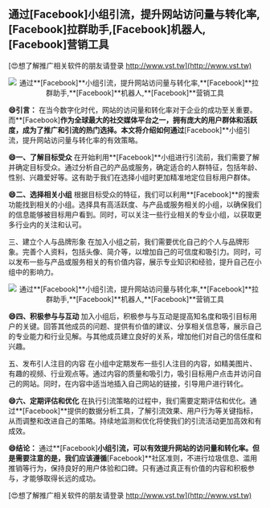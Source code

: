 ## **通过**[Facebook]**小组引流，提升网站访问量与转化率,**[Facebook]**拉群助手,**[Facebook]**机器人,**[Facebook]**营销工具**

[😍想了解推广相关软件的朋友请登录 http://www.vst.tw](http://www.vst.tw)

 <center><img src="https://vst.tw/MP4/tuiguang/png/8.png" alt="通过**[Facebook]**小组引流，提升网站访问量与转化率,**[Facebook]**拉群助手,**[Facebook]**机器人,**[Facebook]**营销工具"></center>

**😄引言：**
在当今数字化时代，网站的访问量和转化率对于企业的成功至关重要。而**[Facebook]**作为全球最大的社交媒体平台之一，拥有庞大的用户群体和活跃度，成为了推广和引流的热门选择。本文将介绍如何通过**[Facebook]**小组引流，提升网站访问量与转化率的有效策略。

**😄一、了解目标受众**
在开始利用**[Facebook]**小组进行引流前，我们需要了解并确定目标受众。通过分析自己的产品或服务，确定适合的人群特征，包括年龄、性别、兴趣爱好等。这有助于我们在选择小组时更加精准地定位目标用户群体。

**😄二、选择相关小组**
根据目标受众的特征，我们可以利用**[Facebook]**的搜索功能找到相关的小组。选择具有高活跃度、与产品或服务相关的小组，以确保我们的信息能够被目标用户看到。同时，可以关注一些行业相关的专业小组，以获取更多行业内的关注和认可。

三、建立个人与品牌形象
在加入小组之前，我们需要优化自己的个人与品牌形象。完善个人资料，包括头像、简介等，以增加自己的可信度和吸引力。同时，可以发布一些与产品或服务相关的有价值内容，展示专业知识和经验，提升自己在小组中的影响力。

 <center><img src="https://vst.tw/MP4/tuiguang/png/3.png" alt="通过**[Facebook]**小组引流，提升网站访问量与转化率,**[Facebook]**拉群助手,**[Facebook]**机器人,**[Facebook]**营销工具"></center>

**😄四、积极参与与互动**
加入小组后，积极参与与互动是提高知名度和吸引目标用户的关键。回答其他成员的问题、提供有价值的建议、分享相关信息等，展示自己的专业能力和行业见解。与其他成员建立良好的关系，增加他们对自己的信任度和兴趣。

五、发布引人注目的内容
在小组中定期发布一些引人注目的内容，如精美图片、有趣的视频、行业观点等。通过内容的质量和吸引力，吸引目标用户点击并访问自己的网站。同时，在内容中适当地插入自己网站的链接，引导用户进行转化。

**😄六、定期评估和优化**
在执行引流策略的过程中，我们需要定期评估和优化。通过**[Facebook]**提供的数据分析工具，了解引流效果、用户行为等关键指标，从而调整和改进自己的策略。持续地监测和优化将使我们的引流活动更加高效和有成效。

**😄结论：**
通过**[Facebook]**小组引流，可以有效提升网站的访问量和转化率。但是需要注意的是，我们应该遵循**[Facebook]**社区准则，不进行垃圾信息、滥用推销等行为，保持良好的用户体验和口碑。只有通过真正有价值的内容和积极参与，才能够取得长远的成功。

[😍想了解推广相关软件的朋友请登录 http://www.vst.tw](http://www.vst.tw)



